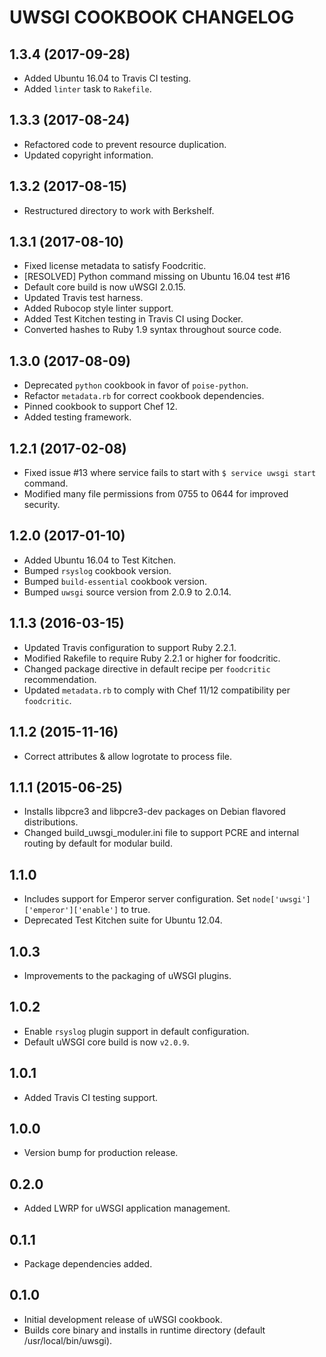 UWSGI COOKBOOK CHANGELOG
========================

1.3.4 (2017-09-28)
------------------
- Added Ubuntu 16.04 to Travis CI testing.
- Added `linter` task to `Rakefile`.

1.3.3 (2017-08-24)
------------------
- Refactored code to prevent resource duplication.
- Updated copyright information.

1.3.2 (2017-08-15)
------------------
- Restructured directory to work with Berkshelf.

1.3.1 (2017-08-10)
------------------
- Fixed license metadata to satisfy Foodcritic.
- [RESOLVED] Python command missing on Ubuntu 16.04 test #16
- Default core build is now uWSGI 2.0.15.
- Updated Travis test harness.
- Added Rubocop style linter support.
- Added Test Kitchen testing in Travis CI using Docker.
- Converted hashes to Ruby 1.9 syntax throughout source code.

1.3.0 (2017-08-09)
------------------
- Deprecated `python` cookbook in favor of `poise-python`.
- Refactor `metadata.rb` for correct cookbook dependencies.
- Pinned cookbook to support Chef 12.
- Added testing framework.

1.2.1 (2017-02-08)
------------------
- Fixed issue #13 where service fails to start with `$ service uwsgi start` command.
- Modified many file permissions from 0755 to 0644 for improved security.

1.2.0 (2017-01-10)
------------------
- Added Ubuntu 16.04 to Test Kitchen.
- Bumped `rsyslog` cookbook version.
- Bumped `build-essential` cookbook version.
- Bumped `uwsgi` source version from 2.0.9 to 2.0.14.

1.1.3 (2016-03-15)
------------------
- Updated Travis configuration to support Ruby 2.2.1.
- Modified Rakefile to require Ruby 2.2.1 or higher for foodcritic.
- Changed package directive in default recipe per `foodcritic` recommendation.
- Updated `metadata.rb` to comply with Chef 11/12 compatibility per `foodcritic`.

1.1.2 (2015-11-16)
------------------
- Correct attributes & allow logrotate to process file.

1.1.1 (2015-06-25)
------------------
- Installs libpcre3 and libpcre3-dev packages on Debian flavored distributions.
- Changed build_uwsgi_moduler.ini file to support PCRE and internal routing by default for modular build.

1.1.0
-----
- Includes support for Emperor server configuration.  Set `node['uwsgi']['emperor']['enable']` to true.
- Deprecated Test Kitchen suite for Ubuntu 12.04.

1.0.3
-----
- Improvements to the packaging of uWSGI plugins.

1.0.2
-----
- Enable `rsyslog` plugin support in default configuration.
- Default uWSGI core build is now `v2.0.9`.

1.0.1
-----
- Added Travis CI testing support.

1.0.0
-----
- Version bump for production release.

0.2.0
-----
- Added LWRP for uWSGI application management.

0.1.1
-----
- Package dependencies added.

0.1.0
-----
- Initial development release of uWSGI cookbook.
- Builds core binary and installs in runtime directory (default /usr/local/bin/uwsgi).

